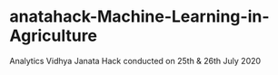 # anatahack-Machine-Learning-in-Agriculture
Analytics Vidhya Janata Hack conducted on 25th &amp; 26th July 2020
